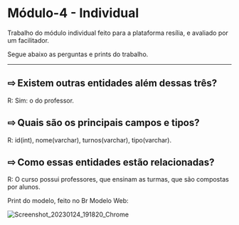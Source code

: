 # Módulo-4 - Individual

Trabalho do módulo individual feito para a plataforma resília, e avaliado por um facilitador.

Segue abaixo as perguntas e prints do trabalho.
_________________________________________________________________________________________________________________________________________________________________________

## ⇨ Existem outras entidades além dessas três?
R: Sim: o do professor.

## ⇨ Quais são os principais campos e tipos?
R: id(int), nome(varchar), turnos(varchar), tipo(varchar).

## ⇨ Como essas entidades estão relacionadas?
R: O curso possui professores, que ensinam as turmas, que são compostas por alunos.

Print do modelo, feito no Br Modelo Web:

![Screenshot_20230124_191820_Chrome](https://user-images.githubusercontent.com/112995111/214435221-fd74bde7-5768-4f8a-b695-ad6413c9249d.jpg)
